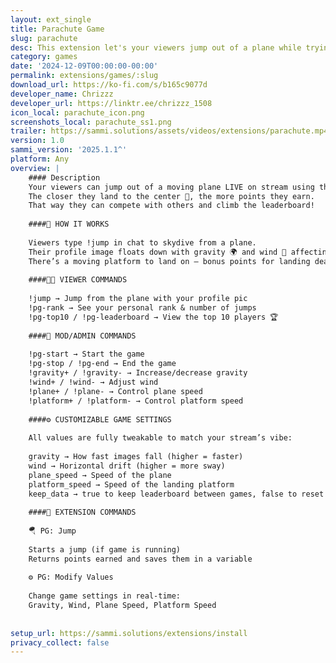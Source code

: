 ```yaml
---
layout: ext_single
title: Parachute Game
slug: parachute
desc: This extension let's your viewers jump out of a plane while trying to land on a moving platform
category: games
date: '2024-12-09T00:00:00-00:00'
permalink: extensions/games/:slug
download_url: https://ko-fi.com/s/b165c9077d
developer_name: Chrizzz
developer_url: https://linktr.ee/chrizzz_1508
icon_local: parachute_icon.png
screenshots_local: parachute_ss1.png
trailer: https://sammi.solutions/assets/videos/extensions/parachute.mp4
version: 1.0
sammi_version: '2025.1.1^'
platform: Any
overview: |
    #### Description
    Your viewers can jump out of a moving plane LIVE on stream using their Twitch profile image and try to land on a moving platform for points! 
    The closer they land to the center 🎯, the more points they earn. 
    That way they can compete with others and climb the leaderboard!
    
    ####🛫 HOW IT WORKS 
    
    Viewers type !jump in chat to skydive from a plane.
    Their profile image floats down with gravity 🌍 and wind 💨 affecting their fall.
    There’s a moving platform to land on — bonus points for landing dead center 💥
    
    ####🧑‍🚀 VIEWER COMMANDS
    
    !jump → Jump from the plane with your profile pic
    !pg-rank → See your personal rank & number of jumps
    !pg-top10 / !pg-leaderboard → View the top 10 players 🏆
    
    ####🔧 MOD/ADMIN COMMANDS 
    
    !pg-start → Start the game
    !pg-stop / !pg-end → End the game
    !gravity+ / !gravity- → Increase/decrease gravity
    !wind+ / !wind- → Adjust wind
    !plane+ / !plane- → Control plane speed
    !platform+ / !platform- → Control platform speed
    
    ####⚙️ CUSTOMIZABLE GAME SETTINGS
    
    All values are fully tweakable to match your stream’s vibe:
    
    gravity → How fast images fall (higher = faster)
    wind → Horizontal drift (higher = more sway)
    plane_speed → Speed of the plane
    platform_speed → Speed of the landing platform
    keep_data → true to keep leaderboard between games, false to reset each time
    
    ####🧩 EXTENSION COMMANDS
    
    🪂 PG: Jump
    
    Starts a jump (if game is running)
    Returns points earned and saves them in a variable
    
    ⚙️ PG: Modify Values
    
    Change game settings in real-time:
    Gravity, Wind, Plane Speed, Platform Speed
    
    
setup_url: https://sammi.solutions/extensions/install
privacy_collect: false
---
```

